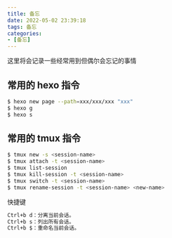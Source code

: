 ```yaml
---
title: 备忘
date: 2022-05-02 23:39:18
tags: 备忘
categories: 
- [备忘]
---
```


这里将会记录一些经常用到但偶尔会忘记的事情
<!--more-->

## 常用的 hexo 指令

```bash
$ hexo new page --path=xxx/xxx/xxx "xxx"
$ hexo g
$ hexo s
```

## 常用的 tmux 指令

```bash
$ tmux new -s <session-name>
$ tmux attach -t <session-name>
$ tmux list-session
$ tmux kill-session -t <session-name>
$ tmux switch -t <session-name>
$ tmux rename-session -t <session-name> <new-name>
```

快捷键

```bash
Ctrl+b d：分离当前会话。
Ctrl+b s：列出所有会话。
Ctrl+b $：重命名当前会话。
```

